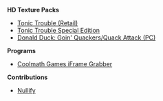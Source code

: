 **HD Texture Packs**

* [Tonic Trouble (Retail)](https://github.com/TonicGaro/TTHD-Texture-Pack)
* [Tonic Trouble Special Edition](https://github.com/TonicGaro/TTSE-HD-Texture-Pack)
* [Donald Duck: Goin' Quackers/Quack Attack (PC)](https://github.com/TonicGaro/DonaldDuck-HD-Texture-Pack)

**Programs**

* [Coolmath Games iFrame Grabber](https://github.com/TonicGaro/Coolmath-Games-iFrame-Grabber)

**Contributions**

* [Nullify](https://github.com/notplu/Nullify)
